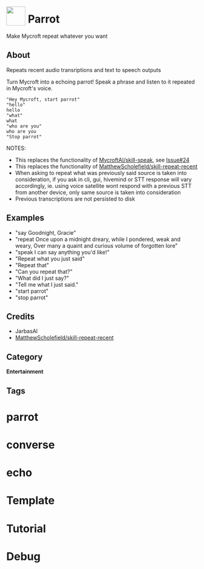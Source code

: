 # <img src='./icon.png' card_color='#40DBB0' width='50' height='50' style='vertical-align:bottom'/> Parrot

Make Mycroft repeat whatever you want

## About

Repeats recent audio transriptions and text to speech outputs

Turn Mycroft into a echoing parrot! Speak a phrase and listen to it repeated in Mycroft's voice.

    "Hey Mycroft, start parrot"
    "hello"
    hello
    "what"
    what
    "who are you"
    who are you
    "Stop parrot"

NOTES:

- This replaces the functionality
  of [MycroftAI/skill-speak](https://github.com/MycroftAI/skill-speak),
  see [Issue#24](https://github.com/MycroftAI/skill-speak/issues/24)
- This replaces the functionality
  of [MatthewScholefield/skill-repeat-recent](https://github.com/MatthewScholefield/skill-repeat-recent)
- When asking to repeat what was previously said source is taken into
  consideration, if you ask in cli, gui, hivemind or STT response will vary
  accordingly, ie. using voice satellite wont respond with a previous STT from another device,
  only same source is taken into consideration
- Previous transcriptions are not persisted to disk

## Examples

* "say Goodnight, Gracie"
* "repeat Once upon a midnight dreary, while I pondered, weak and weary, Over
  many a quaint and curious volume of forgotten lore"
* "speak I can say anything you'd like!"
* "Repeat what you just said"
* "Repeat that"
* "Can you repeat that?"
* "What did I just say?"
* "Tell me what I just said."
* "start parrot"
* "stop parrot"

## Credits

- JarbasAl
- [MatthewScholefield/skill-repeat-recent](https://github.com/MatthewScholefield/skill-repeat-recent)

## Category

**Entertainment**

## Tags

# parrot

# converse

# echo

# Template

# Tutorial

# Debug
